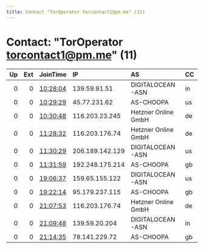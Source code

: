 ```yaml
---
title: Contact "TorOperator torcontact1@pm.me" (11)
---
```


# Contact: "TorOperator torcontact1@pm.me" (11)

|   Up |   Ext | JoinTime                                                                                              | IP              | AS                  | CC   |   ORp |   Dirp | OS    | Version   | Nickname   |   eFamMembers |
|-----:|------:|:------------------------------------------------------------------------------------------------------|:----------------|:--------------------|:-----|------:|-------:|:------|:----------|:-----------|--------------:|
|    0 |     0 | [10:28:04](https://nusenu.github.io/OrNetStats/w/relay/3CBD087E97359BDB9828C244EFA7ABC5F7BFB522.html) | 139.59.91.51    | DIGITALOCEAN-ASN    | in   |  8080 |      0 | Linux | 0.4.5.6   | terrator2  |             1 |
|    0 |     0 | [10:29:29](https://nusenu.github.io/OrNetStats/w/relay/3DE9B44057A70E2B730999AF5606E5D9B1B13FD4.html) | 45.77.231.62    | AS-CHOOPA           | us   |  8080 |      0 | Linux | 0.4.5.9   | terrator1  |             1 |
|    0 |     0 | [10:30:48](https://nusenu.github.io/OrNetStats/w/relay/A7D787981023C103D6E32A68A5356304D347EEF5.html) | 116.203.23.245  | Hetzner Online GmbH | de   |  7272 |      0 | Linux | 0.4.2.7   | terrator0  |             1 |
|    0 |     0 | [11:28:32](https://nusenu.github.io/OrNetStats/w/relay/EA9126E9D53F4F5D9D61ED8BFECFFEF81CCD81EF.html) | 116.203.176.74  | Hetzner Online GmbH | de   |  7272 |      0 | Linux | 0.4.2.7   | terrator0  |             1 |
|    0 |     0 | [11:30:29](https://nusenu.github.io/OrNetStats/w/relay/8EFE1C2E347727197940D991EA1C32DAEC710360.html) | 206.189.142.129 | DIGITALOCEAN-ASN    | us   |  8080 |      0 | Linux | 0.4.5.6   | terrator2  |             1 |
|    0 |     0 | [11:31:59](https://nusenu.github.io/OrNetStats/w/relay/0092B469432259D43D9275413881CB2D919BB713.html) | 192.248.175.214 | AS-CHOOPA           | gb   |  8080 |      0 | Linux | 0.4.5.9   | terrator1  |             1 |
|    0 |     0 | [19:06:37](https://nusenu.github.io/OrNetStats/w/relay/75D1D4CBA941AEDA6C9060B29C77273EAC1DF4AF.html) | 159.65.155.122  | DIGITALOCEAN-ASN    | us   |  8080 |      0 | Linux | 0.4.5.6   | terrator2  |             1 |
|    0 |     0 | [19:22:14](https://nusenu.github.io/OrNetStats/w/relay/1DBA56A6CB0E7580BCFA5ABDCF2EAFA3AC072D27.html) | 95.179.237.115  | AS-CHOOPA           | gb   |  8080 |      0 | Linux | 0.4.5.9   | terrator1  |             1 |
|    0 |     0 | [21:07:53](https://nusenu.github.io/OrNetStats/w/relay/09FA78392D37489C241CD711A33F7F89E15C9CB4.html) | 116.203.176.74  | Hetzner Online GmbH | de   |  7272 |      0 | Linux | 0.4.2.7   | terrator0  |             1 |
|    0 |     0 | [21:09:48](https://nusenu.github.io/OrNetStats/w/relay/D0103CA39E7F989B8EC8A2228BBE3CF51DD8EC88.html) | 139.59.20.204   | DIGITALOCEAN-ASN    | in   |  8080 |      0 | Linux | 0.4.5.6   | terrator2  |             1 |
|    0 |     0 | [21:14:35](https://nusenu.github.io/OrNetStats/w/relay/36E705E3FD775884C54C134D1E4CC6BA15EFB7E4.html) | 78.141.229.72   | AS-CHOOPA           | gb   |  8080 |      0 | Linux | 0.4.5.9   | terrator1  |             1 |
